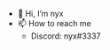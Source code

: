 - 👋 Hi, I’m nyx
- 📫 How to reach me
     - Discord: nyx#3337
<!---
nyxx1/nyxx1 is a ✨ special ✨ repository because its `README.md` (this file) appears on your GitHub profile.
You can click the Preview link to take a look at your changes.
--->
